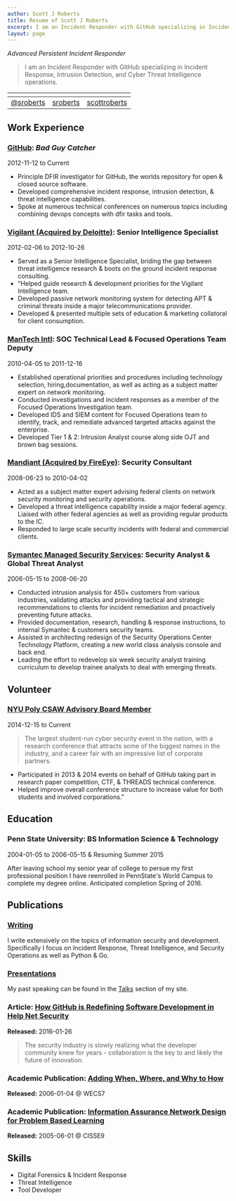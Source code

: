 ```yaml
---
author: Scott J Roberts
title: Resume of Scott J Roberts
excerpt: I am an Incident Responder with GitHub specializing in Incident Response, Intrusion Detection, and Cyber Threat Intelligence operations.
layout: page
---
```


_Advanced Persistent Incident Responder_

> I am an Incident Responder with GitHub specializing in Incident Response, Intrusion Detection, and Cyber Threat Intelligence operations.


| <i class="fa fa-2x fa-twitter"></i> | <i class="fa fa-2x fa-github"></i> | <i class="fa fa-2x fa-linkedin"></i> |
|:-:|:-:|:-:|
| [@sroberts](https://twitter.com/sroberts) | [sroberts](https://www.github.com/sroberts) | [scottroberts](https://www.linkedin.com/in/scottroberts/) |

## Work Experience

### [GitHub](http://www.github.com): _Bad Guy Catcher_

2012-11-12 to Current

- Principle DFIR investigator for GitHub, the worlds repository for open & closed source software.
- Developed comprehensive incident response, intrusion detection, & threat intelligence capabilities.
- Spoke at numerous technical conferences on numerous topics including combining devops concepts with dfir tasks and tools.

### [Vigilant (Acquired by Deloitte)](http://www2.deloitte.com/us/en/pages/risk/solutions/cyber-risk-services.html):  Senior Intelligence Specialist

2012-02-06 to 2012-10-26

- Served as a Senior Intelligence Specialist, briding the gap between threat intelligence research & boots on the ground incident response consulting.
- "Helped guide research & development priorities for the Vigilant Intelligence team.
- Developed passive network monitoring system for detecting APT & criminal threats inside a major telecommunications provider.
- Developed & presented multiple sets of education & marketing collatoral for client consumption.

### [ManTech Intl](http://www.mantech.com/Pages/Home.aspx): SOC Technical Lead & Focused Operations Team Deputy

2010-04-05 to 2011-12-16

- Established operational priorities and procedures including technology selection, hiring,documentation, as well as acting as a subject matter expert on network monitoring.
- Conducted investigations and incident responses as a member of the Focused Operations Investigation team.
- Developed IDS and SIEM content for Focused Operations team to identify, track, and remediate advanced targeted attacks against the enterprise.
- Developed Tier 1 & 2: Intrusion Analyst course along side OJT and brown bag sessions.

### [Mandiant (Acquired by FireEye)](https://www.mandiant.com",): Security Consultant

2008-06-23 to 2010-04-02

- Acted as a subject matter expert advising federal clients on network security monitoring and security operations.
- Developed a threat intelligence capability inside a major federal agency. Liaised with other federal agencies as well as providing regular products to the IC.
- Responded to large scale security incidents with federal and commercial clients.

### [Symantec Managed Security Services](http://www.symantec.com/managed-security-services/): Security Analyst & Global Threat Analyst

2006-05-15 to 2008-06-20

- Conducted intrusion analysis for 450+ customers from various industries, validating attacks and providing tactical and strategic recommendations to clients for incident remediation and proactively preventing future attacks.
- Provided documentation, research, handling & response instructions, to internal Symantec & customers security teams.
- Assisted in architecting redesign of the Security Operations Center Technology Platform, creating a new world class analysis console and back end.
- Leading the effort to redevelop six week security analyst training curriculum to develop trainee analysts to deal with emerging threats.

## Volunteer

### [NYU Poly CSAW Advisory Board Member](https://csaw.isis.poly.edu)

2014-12-15 to Current

> The largest student-run cyber security event in the nation, with a research conference that attracts some of the biggest names in the industry, and a career fair with an impressive list of corporate partners.

- Participated in 2013 & 2014 events on behalf of GitHub taking part in research paper competition, CTF, & THREADS technical conference.
- Helped improve overall conference structure to increase value for both students and involved corporations."

## Education

### Penn State University: BS Information Science & Technology

2004-01-05 to 2006-05-15 & Resuming Summer 2015

After leaving school my senior year of college to persue my first professional position I have reenrolled in PennState's World Campus to complete my degree online. Anticipated completion Spring of 2016.

## Publications

### [Writing](http://sroberts.github.io)

I write extensively on the topics of information security and development. Specifically I focus on Incident Response, Threat Intelligence, and Security Operations as well as Python & Go.

### [Presentations](https://speakerdeck.com/sroberts)

My past speaking can be found in the [Talks](http://sroberts.github.io/talks/) section of my site.

### Article: [How GitHub is Redefining Software Development in Help Net Security](http://www.net-security.org/secworld.php?id=17868)

__Released:__ 2016-01-26

> The security industry is slowly realizing what the developer community knew for years - collaboration is the key to and likely the future of innovation.

### Academic Publication: [ <i class="fa fa-file-pdf-o"></i> Adding When, Where, and Why to How](http://cisr.nps.edu/events/downloads/WECS7/wecs7_ch4.pdf)

__Released:__ 2006-01-04 @ WECS7

### Academic Publication: [<i class="fa fa-file-pdf-o"></i> Information Assurance Network Design for Problem Based Learning](http://cisse.info/resources/archives/category/4-papers?download=26:s02p03-2005)

__Released:__ 2005-06-01 @ CISSE9

## Skills

- Digital Forensics & Incident Response
- Threat Intelligence
- Tool Developer

